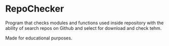 # RepoChecker
 Program that checks modules and functions used inside repository with the ability of search repos on Github and select for download and check tehm.

Made for educational purposes.
